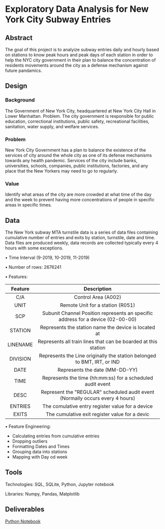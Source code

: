 # Exploratory Data Analysis for New York City Subway Entries 


## Abstract

The goal of this project is to analyize subway entries daily and hourly based on stations to know peak hours and peak days of each station in order 
to help the NYC city government in their plan to balance the concentration of residents movements around the city as a defense mechanism against future pandamics.

## Design


### Background
The Government of New York City, headquartered at New York City Hall in Lower Manhattan.
Problem. The city government is responsible for public education, correctional
institutions, public safety, recreational facilities, sanitation, water supply, and welfare
services.

### Problem
New York City Government has a plan to balance the existence of the services of city
around the whole city as one of its defense mechanisms towards any health pandemic.
Services of the city include banks, universities, schools, companies, public institutions,
factories, and any place that the New Yorkers may need to go to regularly.

### Value
Identify what areas of the city are more crowded at what
time of the day and the week to prevent having more concentrations of people in specific
areas in specific times.


## Data
The New York subway MTA turnstile data is a series of data files containing
cumulative number of entries and exits by station, turnstile, date and time. Data files are produced weekly, data records are collected typically every 4 hours with
some exceptions.

• Time Interval (9-2019, 10-2019, 11-2019)

• Number of rows: 2676241

• Features:

|  Feature  | Description    |
| :----------:  | :----------: | 
|  C/A | Control Area (A002)  | 
|  UNIT | Remote Unit for a station (R051) | 
|  SCP | Subunit Channel Position represents an specific address for a device (02-00-00) |
|  STATION |   Represents the station name the device is located at    |
|  LINENAME  |  Represents all train lines that can be boarded at this station    |
|  DIVISION     |  Represents the Line originally the station belonged to BMT, IRT, or IND      |
|  DATE     |  Represents the date (MM-DD-YY) |
|  TIME   |   Represents the time (hh:mm:ss) for a scheduled audit event  |
|  DESC  | Represent the "REGULAR" scheduled audit event (Normally occurs every 4 hours) |
|  ENTRIES  |  The comulative entry register value for a device  |
|  EXITS |  The cumulative exit register value for a devic |


• Feature Engineering:
- Calculating entries from cumulative entries
- Dropping outliers
- Formatting Dates and Times
- Grouping data into stations
- Mapping with Day od week 

  

## Tools
Technologies: SQL, SQLite, Python, Jupyter notebook

Libraries: Numpy, Pandas, Matplotlib

## Deliverables

<a href="https://github.com/RaghadAlkhudhair/MTA_EDA_Project/blob/main/MTA_EDA.ipynb" > Python Notebook </a>


